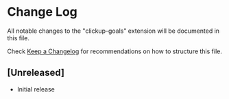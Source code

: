 # Change Log

All notable changes to the "clickup-goals" extension will be documented in this file.

Check [Keep a Changelog](http://keepachangelog.com/) for recommendations on how to structure this file.

## [Unreleased]

- Initial release